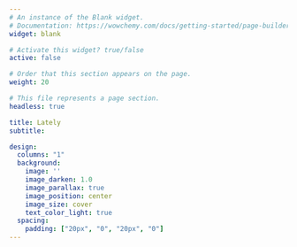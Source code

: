 ```yaml
---
# An instance of the Blank widget.
# Documentation: https://wowchemy.com/docs/getting-started/page-builder/
widget: blank

# Activate this widget? true/false
active: false

# Order that this section appears on the page.
weight: 20

# This file represents a page section.
headless: true

title: Lately
subtitle:

design:
  columns: "1"
  background:
    image: ''
    image_darken: 1.0
    image_parallax: true
    image_position: center
    image_size: cover
    text_color_light: true
  spacing:
    padding: ["20px", "0", "20px", "0"]
---
```

